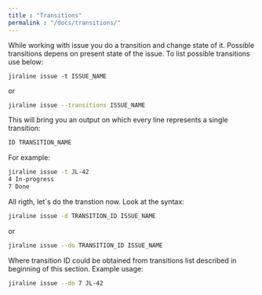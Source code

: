 ```yaml
---
title : "Transitions"
permalink : "/docs/transitions/"
---
```


While working with issue you do a transition and change state of it. Possible transitions depens on present state of the issue. To list possible transitions use below:

```bash⎈
jiraline issue -t ISSUE_NAME
```

or

```bash
jiraline issue --transitions ISSUE_NAME
```

This will bring you an output on which every line represents a single transition:

```bash
ID TRANSITION_NAME
```

For example:

```bash
jiraline issue -t JL-42
4 In-progress
7 Done
```

All rigth, let`s do the transtion now. Look at the syntax:
```bash
jiraline issue -d TRANSITION_ID ISSUE_NAME
```
or
```bash
jiraline issue --do TRANSITION_ID ISSUE_NAME
```

Where transition ID could be obtained from transitions list described in beginning of this section. Example usage:

```bash
jiraline issue --do 7 JL-42
```

